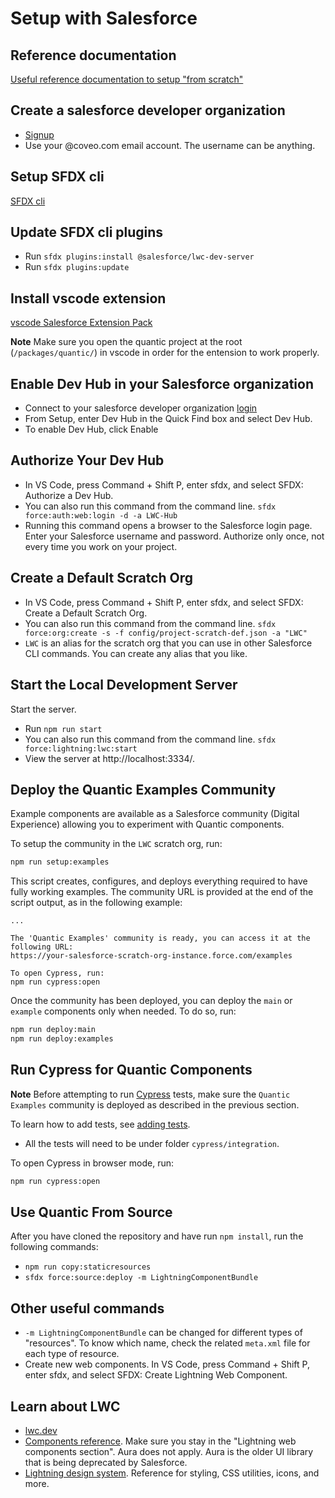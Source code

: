 # Setup with Salesforce

## Reference documentation

[Useful reference documentation to setup "from scratch"](https://developer.salesforce.com/docs/component-library/documentation/en/lwc/lwc.get_started_local_dev_setup)

## Create a salesforce developer organization

- [Signup](https://developer.salesforce.com/signup)
- Use your @coveo.com email account. The username can be anything.

## Setup SFDX cli

[SFDX cli](https://developer.salesforce.com/tools/sfdxcli)

## Update SFDX cli plugins

- Run `sfdx plugins:install @salesforce/lwc-dev-server`
- Run `sfdx plugins:update`

## Install vscode extension

[vscode Salesforce Extension Pack](https://marketplace.visualstudio.com/items?itemName=salesforce.salesforcedx-vscode)

**Note** Make sure you open the quantic project at the root (`/packages/quantic/`) in vscode in order for the entension to work properly.

## Enable Dev Hub in your Salesforce organization

- Connect to your salesforce developer organization [login](http://login.salesforce.com/)
- From Setup, enter Dev Hub in the Quick Find box and select Dev Hub.
- To enable Dev Hub, click Enable

## Authorize Your Dev Hub

- In VS Code, press Command + Shift P, enter sfdx, and select SFDX: Authorize a Dev Hub.
- You can also run this command from the command line. `sfdx force:auth:web:login -d -a LWC-Hub`
- Running this command opens a browser to the Salesforce login page. Enter your Salesforce username and password. Authorize only once, not every time you work on your project.

## Create a Default Scratch Org

- In VS Code, press Command + Shift P, enter sfdx, and select SFDX: Create a Default Scratch Org.
- You can also run this command from the command line. `sfdx force:org:create -s -f config/project-scratch-def.json -a "LWC"`
- `LWC` is an alias for the scratch org that you can use in other Salesforce CLI commands. You can create any alias that you like.

## Start the Local Development Server

Start the server.

- Run `npm run start`
- You can also run this command from the command line. `sfdx force:lightning:lwc:start`
- View the server at http://localhost:3334/.

## Deploy the Quantic Examples Community

Example components are available as a Salesforce community (Digital Experience) allowing you to experiment with Quantic components.

To setup the community in the `LWC` scratch org, run:

```bash
npm run setup:examples
```

This script creates, configures, and deploys everything required to have fully working examples. The community URL is provided at the end of the script output, as in the following example:

```
...

The 'Quantic Examples' community is ready, you can access it at the following URL:
https://your-salesforce-scratch-org-instance.force.com/examples

To open Cypress, run:
npm run cypress:open
```

Once the community has been deployed, you can deploy the `main` or `example` components only when needed. To do so, run:

```bash
npm run deploy:main
npm run deploy:examples
```

## Run Cypress for Quantic Components

**Note** Before attempting to run [Cypress](https://docs.cypress.io) tests, make sure the `Quantic Examples` community is deployed as described in the previous section.

To learn how to add tests, see [adding tests](./docs/adding-tests.md).

- All the tests will need to be under folder `cypress/integration`.

To open Cypress in browser mode, run:

```bash
npm run cypress:open
```

## Use Quantic From Source

After you have cloned the repository and have run `npm install`, run the following commands:

- `npm run copy:staticresources`
- `sfdx force:source:deploy -m LightningComponentBundle`

## Other useful commands

- `-m LightningComponentBundle` can be changed for different types of "resources". To know which name, check the related `meta.xml` file for each type of resource.
- Create new web components. In VS Code, press Command + Shift P, enter sfdx, and select SFDX: Create Lightning Web Component.

## Learn about LWC

- [lwc.dev](https://lwc.dev/)
- [Components reference](https://developer.salesforce.com/docs/component-library/overview/components). Make sure you stay in the "Lightning web components section". Aura does not apply. Aura is the older UI library that is being deprecated by Salesforce.
- [Lightning design system](https://www.lightningdesignsystem.com/). Reference for styling, CSS utilities, icons, and more.

